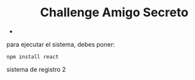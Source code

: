 <h1 align="center"> Challenge Amigo Secreto</h1>

- 

para ejecutar el sistema, debes poner:

```npm install react```

sistema de registro 2
